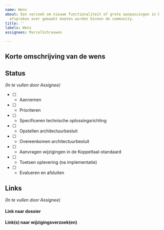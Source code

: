 ```yaml
---
name: Wens
about: Een verzoek om nieuwe functionaliteit of grote aanpassingen in bestaande waar
  afspraken over gemaakt moeten worden binnen de community.
title: ''
labels: Wens
assignees: MarcelSchrauwen

---
```


## Korte omschrijving van de wens
<vul hier je verzoek in>


## Status
_(In te vullen door Assignee)_
- [ ] - Aannemen
- [ ] - Prioriteren
- [ ] - Specificeren technische oplossingsrichting
- [ ] - Opstellen architectuurbesluit
- [ ] - Overeenkomen architectuurbesluit
- [ ] - Aanvragen wijzigingen in de Koppeltaal-standaard
- [ ] - Toetsen oplevering (na implementatie)
- [ ] - Evalueren en afsluiten

## Links
_(In te vullen door Assignee)_
#### Link naar dossier
#### Link(s) naar wijzigingsverzoek(en)
